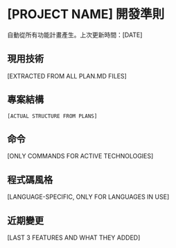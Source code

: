 # [PROJECT NAME] 開發準則

自動從所有功能計畫產生。上次更新時間：[DATE]

## 現用技術
[EXTRACTED FROM ALL PLAN.MD FILES]

## 專案結構
```
[ACTUAL STRUCTURE FROM PLANS]
```

## 命令
[ONLY COMMANDS FOR ACTIVE TECHNOLOGIES]

## 程式碼風格
[LANGUAGE-SPECIFIC, ONLY FOR LANGUAGES IN USE]

## 近期變更
[LAST 3 FEATURES AND WHAT THEY ADDED]

<!-- MANUAL ADDITIONS START -->
<!-- MANUAL ADDITIONS END -->